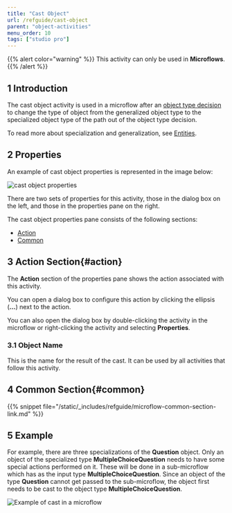 ```yaml
---
title: "Cast Object"
url: /refguide/cast-object
parent: "object-activities"
menu_order: 10
tags: ["studio pro"]
---
```


{{% alert color="warning" %}}
This activity can only be used in **Microflows**.
{{% /alert %}}

## 1 Introduction

The cast object activity is used in a microflow after an [object type decision](object-type-decision) to change the type of object from the generalized object type to the specialized object type of the path out of the object type decision.

To read more about specialization and generalization, see [Entities](entities).

## 2 Properties

An example of cast object properties is represented in the image below:

![cast object properties](/attachments/refguide/modeling/application-logic/microflows-and-nanoflows/activities/object-activities/cast-object/cast-properties.png)

There are two sets of properties for this activity, those in the dialog box on the left, and those in the properties pane on the right.

The cast object properties pane consists of the following sections:

* [Action](#action)
* [Common](#common)

## 3 Action Section{#action}

The **Action** section of the properties pane shows the action associated with this activity.

You can open a dialog box to configure this action by clicking the ellipsis (**…**) next to the action.

You can also open the dialog box by double-clicking the activity in the microflow or right-clicking the activity and selecting **Properties**.

### 3.1 Object Name

This is the name for the result of the cast. It can be used by all activities that follow this activity.

## 4 Common Section{#common}

{{% snippet file="/static/_includes/refguide/microflow-common-section-link.md" %}}

## 5 Example

For example, there are three specializations of the **Question** object. Only an object of the specialized type **MultipleChoiceQuestion** needs to have some special actions performed on it. These will be done in a sub-microflow which has as the input type **MultipleChoiceQuestion**. Since an object of the type **Question** cannot get passed to the sub-microflow, the object first needs to be cast to the object type **MultipleChoiceQuestion**.

![Example of cast in a microflow](/attachments/refguide/modeling/application-logic/microflows-and-nanoflows/activities/object-activities/cast-object/cast-example.png)
